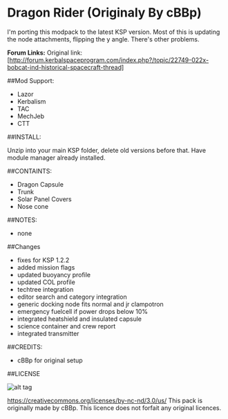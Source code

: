 # Dragon Rider (Originaly By cBBp)

I'm porting this modpack to the latest KSP version. Most of this is updating the node attachments, flipping the y angle.
There's other problems.

**Forum Links:**
Original link: [http://forum.kerbalspaceprogram.com/index.php?/topic/22749-022x-bobcat-ind-historical-spacecraft-thread]

##Mod Support:

* Lazor
* Kerbalism
* TAC
* MechJeb
* CTT

##INSTALL:

Unzip into your main KSP folder, delete old versions before that. Have module manager already installed.

##CONTAINTS:

* Dragon Capsule
* Trunk
* Solar Panel Covers
* Nose cone

##NOTES:

* none

##Changes

* fixes for KSP 1.2.2
* added mission flags
* updated buoyancy profile
* updated COL profile
* techtree integration
* editor search and category integration
* generic docking node fits normal and jr clampotron
* emergency fuelcell if power drops below 10%
* integrated heatshield and insulated capsule
* science container and crew report
* integrated transmitter

##CREDITS:

* cBBp for original setup

##LICENSE

![alt tag](https://licensebuttons.net/l/by-nc-nd/3.0/88x31.png)

https://creativecommons.org/licenses/by-nc-nd/3.0/us/
This pack is originally made by cBBp. This licence does not forfait any original licences.
